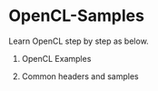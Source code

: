 # OpenCL-Samples
Learn OpenCL step by step as below.

1. OpenCL Examples  

2. Common headers and samples  

